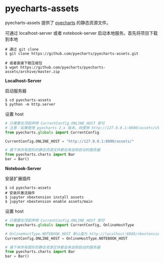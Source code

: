# pyecharts-assets

pyecharts-assets 提供了 [pyecharts](https://github.com/pyecharts/pyecharts) 的静态资源文件。

可通过 localhost-server 或者 notebook-server 启动本地服务。首先将项目下载到本地

```shell
# 通过 git clone
$ git clone https://github.com/pyecharts/pyecharts-assets.git

# 或者直接下载压缩包
$ wget https://github.com/pyecharts/pyecharts-assets/archive/master.zip
```

**Localhost-Server**

启动服务器
```shell
$ cd pyecharts-assets
$ python -m http.server
```

设置 host
```python
# 只需要在顶部声明 CurrentConfig.ONLINE_HOST 即可
# 注意：如果使用 pyecharts 2.x 版本，则使用 http://127.0.0.1:8000/assets/v5 进行加载
from pyecharts.globals import CurrentConfig

CurrentConfig.ONLINE_HOST = "http://127.0.0.1:8000/assets/"

# 接下来所有图形的静态资源文件都会来自刚启动的服务器
from pyecharts.charts import Bar
bar = Bar()
```

**Notebook-Server**

安装扩展插件
```shell
$ cd pyecharts-assets
# 安装并激活插件
$ jupyter nbextension install assets
$ jupyter nbextension enable assets/main
```

设置 host
```python
# 只需要在顶部声明 CurrentConfig.ONLINE_HOST 即可
from pyecharts.globals import CurrentConfig, OnlineHostType

# OnlineHostType.NOTEBOOK_HOST 默认值为 http://localhost:8888/nbextensions/assets/
CurrentConfig.ONLINE_HOST = OnlineHostType.NOTEBOOK_HOST

# 接下来所有图形的静态资源文件都会来自刚启动的服务器
from pyecharts.charts import Bar
bar = Bar()
```
